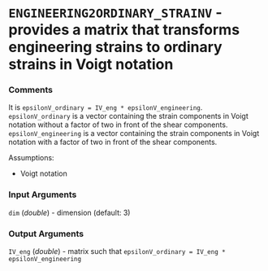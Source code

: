 # `ENGINEERING2ORDINARY_STRAINV` - provides a matrix that transforms engineering strains to ordinary strains in Voigt notation
###  Comments
It is `epsilonV_ordinary = IV_eng * epsilonV_engineering`.
`epsilonV_ordinary` is a vector containing the strain components in Voigt
notation without a factor of two in front of the shear components.
`epsilonV_engineering` is a vector containing the strain components in
Voigt notation with a factor of two in front of the shear components.

Assumptions:

+   Voigt notation
    
###  Input Arguments
`dim` (_double_) - dimension (default: 3)

###  Output Arguments
`IV_eng` (_double_) - matrix such that `epsilonV_ordinary = IV_eng * epsilonV_engineering`

